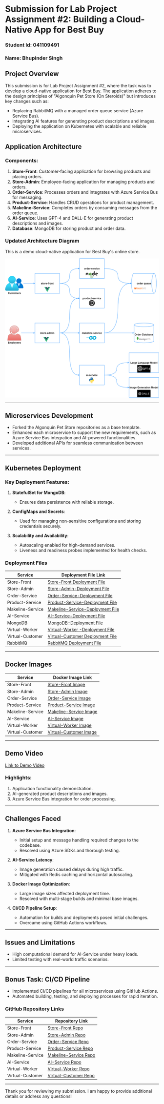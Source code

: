 
# Submission for Lab Project Assignment #2: Building a Cloud-Native App for Best Buy

### Student Id: 041109491
### Name: Bhupinder Singh

## Project Overview
This submission is for Lab Project Assignment #2, where the task was to develop a cloud-native application for Best Buy. The application adheres to the design principles of "Algonquin Pet Store (On Steroids)" but introduces key changes such as:

- Replacing RabbitMQ with a managed order queue service (Azure Service Bus).
- Integrating AI features for generating product descriptions and images.
- Deploying the application on Kubernetes with scalable and reliable microservices.

## Application Architecture
### Components:
1. **Store-Front**: Customer-facing application for browsing products and placing orders.
2. **Store-Admin**: Employee-facing application for managing products and orders.
3. **Order-Service**: Processes orders and integrates with Azure Service Bus for messaging.
4. **Product-Service**: Handles CRUD operations for product management.
5. **Makeline-Service**: Completes orders by consuming messages from the order queue.
6. **AI-Service**: Uses GPT-4 and DALL-E for generating product descriptions and images.
7. **Database**: MongoDB for storing product and order data.

### Updated Architecture Diagram

This is a demo cloud-native application for Best Buy's online store.

![Logical Application Architecture Diagram](Image.png)

---

## Microservices Development
- Forked the Algonquin Pet Store repositories as a base template.
- Enhanced each microservice to support the new requirements, such as Azure Service Bus integration and AI-powered functionalities.
- Developed additional APIs for seamless communication between services.

---

## Kubernetes Deployment
### Key Deployment Features:
1. **StatefulSet for MongoDB**:
   - Ensures data persistence with reliable storage.

2. **ConfigMaps and Secrets**:
   - Used for managing non-sensitive configurations and storing credentials securely.

3. **Scalability and Availability**:
   - Autoscaling enabled for high-demand services.
   - Liveness and readiness probes implemented for health checks.

### Deployment Files
| Service          | Deployment File Link                                                                                                                                  |
|------------------|-------------------------------------------------------------------------------------------------------------------------------------------------------|
| Store-Front      | [Store-Front Deployment File](https://github.com/bhupinder2414/Best-Buy-Deployment-Files/blob/main/Deployment%20for%20Store%20Front.yaml)             |
| Store-Admin      | [Store-Admin-Deployment File](https://github.com/bhupinder2414/Best-Buy-Deployment-Files/blob/main/Deployment%20for%20Store%20Admin.yaml)             |
| Order-Service    | [Order-Service-Deployment File](https://github.com/bhupinder2414/Best-Buy-Deployment-Files/blob/main/Deployment%20for%20Order%20Service.yaml)         |
| Product-Service  | [Product-Service-Deployment File](https://github.com/bhupinder2414/Best-Buy-Deployment-Files/blob/main/Deployment%20for%20Product%20Service.yaml)     |
| Makeline-Service | [Makeline-Service-Deployment File](https://github.com/bhupinder2414/Best-Buy-Deployment-Files/blob/main/Deployment%20for%20Makeline%20Service.yaml)   |
| AI-Service       | [AI-Service-Deployment File](https://github.com/bhupinder2414/Best-Buy-Deployment-Files/blob/main/Deployment%20for%20AI%20Service.yaml)               |
| MongoDB          | [MongoDB-Deployment File](https://github.com/bhupinder2414/Best-Buy-Deployment-Files/blob/main/MongoDB-StatefulSet.yaml)                              |
| Virtual-Worker   | [Virtual-Worker -Deployment File](https://github.com/bhupinder2414/Best-Buy-Deployment-Files/blob/main/Deployment%20for%20virtual-worker.yaml)        |
| Virtual-Customer | [Virtual-Customer Deployment File](https://github.com/bhupinder2414/Best-Buy-Deployment-Files/blob/main/Deployment%20for%20virtual-customer.yaml)     |
| RabbitMQ         | [RabbitMQ Deployment File](https://github.com/bhupinder2414/Best-Buy-Deployment-Files/blob/main/RabbitMQ-StatefulSet.yaml)                            |

---

## Docker Images
| Service          | Docker Image Link                                                                                                   |
|------------------|---------------------------------------------------------------------------------------------------------------------|
| Store-Front      | [Store-Front Image](https://hub.docker.com/repository/docker/bhup0006/bhup0006-store-front/general)                 |
| Store-Admin      | [Store-Admin Image](https://hub.docker.com/repository/docker/bhup0006/bhup0006-store-admin/general)                 |
| Order-Service    | [Order-Service Image](https://hub.docker.com/repository/docker/bhup0006/bhup0006-order-service/general)             |
| Product-Service  | [Product-Service Image](https://hub.docker.com/repository/docker/bhup0006/bhup0006-product-service/general)         |
| Makeline-Service | [Makeline-Service Image](https://hub.docker.com/repository/docker/bhup0006/bhup0006-makeline-service/general)       |
| AI-Service       | [AI-Service Image](https://hub.docker.com/repository/docker/bhup0006/bhup0006-ai-service/general)                   |
| Virtual-Worker   | [Virtual-Worker Image](https://hub.docker.com/repository/docker/bhup0006/bhup006-virtual-worker/general)            |
| Virtual-Customer | [Virtual-Customer Image](https://hub.docker.com/repository/docker/bhup0006/bhup0006-virtual-customer/general)       |

---

## Demo Video
[Link to Demo Video](https://algonquinlivecom-my.sharepoint.com/:v:/g/personal/bhup0006_algonquinlive_com/EfAHVmeGG-5Eta9xegsxEIcBmzemKnH7PQyejtrpfqdSSA?nav=eyJyZWZlcnJhbEluZm8iOnsicmVmZXJyYWxBcHAiOiJPbmVEcml2ZUZvckJ1c2luZXNzIiwicmVmZXJyYWxBcHBQbGF0Zm9ybSI6IldlYiIsInJlZmVycmFsTW9kZSI6InZpZXciLCJyZWZlcnJhbFZpZXciOiJNeUZpbGVzTGlua0NvcHkifX0&e=c54qmy)

### Highlights:
1. Application functionality demonstration.
2. AI-generated product descriptions and images.
3. Azure Service Bus integration for order processing.

---

## Challenges Faced
1. **Azure Service Bus Integration**:
   - Initial setup and message handling required changes to the codebase.
   - Resolved using Azure SDKs and thorough testing.

2. **AI-Service Latency**:
   - Image generation caused delays during high traffic.
   - Mitigated with Redis caching and horizontal autoscaling.

3. **Docker Image Optimization**:
   - Large image sizes affected deployment time.
   - Resolved with multi-stage builds and minimal base images.

4. **CI/CD Pipeline Setup**:
   - Automation for builds and deployments posed initial challenges.
   - Overcame using GitHub Actions workflows.

---

## Issues and Limitations
- High computational demand for AI-Service under heavy loads.
- Limited testing with real-world traffic scenarios.

---

## Bonus Task: CI/CD Pipeline
- Implemented CI/CD pipelines for all microservices using GitHub Actions.
- Automated building, testing, and deploying processes for rapid iteration.

### GitHub Repository Links
| Service          | Repository Link                                                             |
|------------------|-----------------------------------------------------------------------------|
| Store-Front      | [Store-Front Repo](https://github.com/bhupinder2414/store-front)            |
| Store-Admin      | [Store-Admin Repo](https://github.com/bhupinder2414/store-admin)            |
| Order-Service    | [Order-Service Repo](https://github.com/bhupinder2414/order-service)        |
| Product-Service  | [Product-Service Repo](https://github.com/bhupinder2414/product-service)    |
| Makeline-Service | [Makeline-Service Repo](https://github.com/bhupinder2414/makeline-service)  |
| AI-Service       | [AI-Service Repo](https://github.com/bhupinder2414/ai-service)              |
| Virtual-Worker   | [Virtual-Worker Repo](https://github.com/bhupinder2414/virtual-customer)    |
| Virtual-Customer | [Virtual-Customer Repo](https://github.com/bhupinder2414/virtual-customer)  |

---

Thank you for reviewing my submission. I am happy to provide additional details or address any questions!
